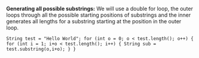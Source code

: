 **Generating all possible substrings:**
We will use a double for loop, the outer loops through all the possible starting positions of substrings and the inner generates all lengths for a substring starting at the position in the outer loop.

`String test = "Hello World";
for (int o = 0; o < test.length(); o++) {
    for (int i = 1; i+o < test.length(); i++) {
        String sub = test.substring(o,i+o);
    }
}`